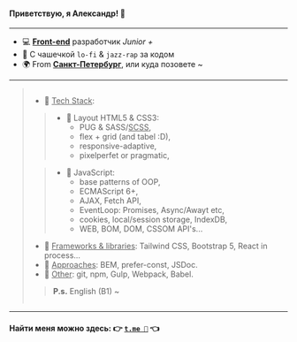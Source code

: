 #### Приветствую, я Александр! 👋

---

- 💻 <u>**Front-end**</u> разработчик _Junior +_
- 🎵 С чашечкой `lo-fi` & `jazz-rap` за кодом
- 🌍 From <u>**Санкт-Петербург**</u>, или куда позовете ~

---

> <img style="visibility: hidden;"></img>
>
> - 📄 <u>Tech Stack</u>:
>
> > - 📑 Layout HTML5 & CSS3:
> >   - PUG & SASS/<u>SCSS</u>,
> >   - flex + grid (and tabel :D),
> >   - responsive-adaptive,
> >   - pixelperfet or pragmatic,
>
> > - 📝 JavaScript:
> >   - base patterns of OOP,
> >   - ECMAScript 6+,
> >   - AJAX, Fetch API,
> >   - EventLoop: Promises, Async/Awayt etc,
> >   - cookies, local/session storage, IndexDB,
> >   - WEB, BOM, DOM, CSSOM API's...
>
> - 📃 <u>Frameworks & libraries</u>: Tailwind CSS, Bootstrap 5, React in process...
> - 📄 <u>Approaches</u>: BEM, prefer-const, JSDoc.
> - 📄 <u>Other</u>: git, npm, Gulp, Webpack, Babel.
>
> > **P.s.** English (B1) ~
>
> <img style="visibility: hidden;"></img>

---

#### Найти меня можно здесь: 👉 [`t.me 💬`](https://t.me/lapard1n/) 👈
